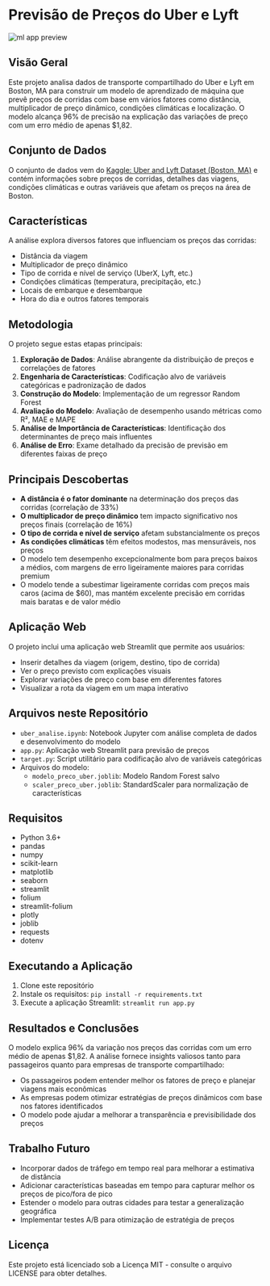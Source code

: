 # Previsão de Preços do Uber e Lyft
![ml app preview]()
## Visão Geral
Este projeto analisa dados de transporte compartilhado do Uber e Lyft em Boston, MA para construir um modelo de aprendizado de máquina que prevê preços de corridas com base em vários fatores como distância, multiplicador de preço dinâmico, condições climáticas e localização. O modelo alcança 96% de precisão na explicação das variações de preço com um erro médio de apenas $1,82.

## Conjunto de Dados
O conjunto de dados vem do [Kaggle: Uber and Lyft Dataset (Boston, MA)](https://www.kaggle.com/datasets/brllrb/uber-and-lyft-dataset-boston-ma) e contém informações sobre preços de corridas, detalhes das viagens, condições climáticas e outras variáveis que afetam os preços na área de Boston.

## Características
A análise explora diversos fatores que influenciam os preços das corridas:
- Distância da viagem
- Multiplicador de preço dinâmico
- Tipo de corrida e nível de serviço (UberX, Lyft, etc.)
- Condições climáticas (temperatura, precipitação, etc.)
- Locais de embarque e desembarque
- Hora do dia e outros fatores temporais

## Metodologia
O projeto segue estas etapas principais:
1. **Exploração de Dados**: Análise abrangente da distribuição de preços e correlações de fatores
2. **Engenharia de Características**: Codificação alvo de variáveis categóricas e padronização de dados
3. **Construção do Modelo**: Implementação de um regressor Random Forest
4. **Avaliação do Modelo**: Avaliação de desempenho usando métricas como R², MAE e MAPE
5. **Análise de Importância de Características**: Identificação dos determinantes de preço mais influentes
6. **Análise de Erro**: Exame detalhado da precisão de previsão em diferentes faixas de preço

## Principais Descobertas
- **A distância é o fator dominante** na determinação dos preços das corridas (correlação de 33%)
- **O multiplicador de preço dinâmico** tem impacto significativo nos preços finais (correlação de 16%)
- **O tipo de corrida e nível de serviço** afetam substancialmente os preços
- **As condições climáticas** têm efeitos modestos, mas mensuráveis, nos preços
- O modelo tem desempenho excepcionalmente bom para preços baixos a médios, com margens de erro ligeiramente maiores para corridas premium
- O modelo tende a subestimar ligeiramente corridas com preços mais caros (acima de $60), mas mantém excelente precisão em corridas mais baratas e de valor médio

## Aplicação Web
O projeto inclui uma aplicação web Streamlit que permite aos usuários:
- Inserir detalhes da viagem (origem, destino, tipo de corrida)
- Ver o preço previsto com explicações visuais
- Explorar variações de preço com base em diferentes fatores
- Visualizar a rota da viagem em um mapa interativo

## Arquivos neste Repositório
- `uber_analise.ipynb`: Notebook Jupyter com análise completa de dados e desenvolvimento do modelo
- `app.py`: Aplicação web Streamlit para previsão de preços
- `target.py`: Script utilitário para codificação alvo de variáveis categóricas
- Arquivos do modelo:
  - `modelo_preco_uber.joblib`: Modelo Random Forest salvo
  - `scaler_preco_uber.joblib`: StandardScaler para normalização de características

## Requisitos
- Python 3.6+
- pandas
- numpy
- scikit-learn
- matplotlib
- seaborn
- streamlit
- folium
- streamlit-folium
- plotly
- joblib
- requests
- dotenv

## Executando a Aplicação
1. Clone este repositório
2. Instale os requisitos: `pip install -r requirements.txt`
3. Execute a aplicação Streamlit: `streamlit run app.py`

## Resultados e Conclusões
O modelo explica 96% da variação nos preços das corridas com um erro médio de apenas $1,82. A análise fornece insights valiosos tanto para passageiros quanto para empresas de transporte compartilhado:
- Os passageiros podem entender melhor os fatores de preço e planejar viagens mais econômicas
- As empresas podem otimizar estratégias de preços dinâmicos com base nos fatores identificados
- O modelo pode ajudar a melhorar a transparência e previsibilidade dos preços

## Trabalho Futuro
- Incorporar dados de tráfego em tempo real para melhorar a estimativa de distância
- Adicionar características baseadas em tempo para capturar melhor os preços de pico/fora de pico
- Estender o modelo para outras cidades para testar a generalização geográfica
- Implementar testes A/B para otimização de estratégia de preços

## Licença
Este projeto está licenciado sob a Licença MIT - consulte o arquivo LICENSE para obter detalhes.
